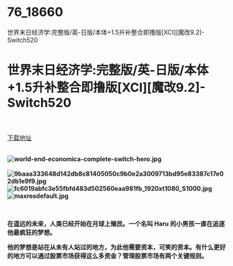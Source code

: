 # 76_18660
世界末日经济学:完整版/英-日版/本体+1.5升补整合即撸版[XCI][魔改9.2]-Switch520
# 世界末日经济学:完整版/英-日版/本体+1.5升补整合即撸版[XCI][魔改9.2]-Switch520
 <br/></br>
[下载地址](https://www.switch520.cc/article/18660 "下载地址")
<br/></br>

<p><strong><img title="world-end-economica-complete-switch-hero.jpg" src="https://www.switch520.cc/muke_img/2021_06_13_0c7ffd8d607b5.jpg" alt="world-end-economica-complete-switch-hero.jpg"></strong><br>
<strong>&nbsp;<img title="9baaa333648d142db8c81405050c9b0e2a3009713bd95e83387c17e02db1e9f9.jpg" src="https://www.switch520.cc/muke_img/2021_06_13_e22608d8ca43a.jpg" alt="9baaa333648d142db8c81405050c9b0e2a3009713bd95e83387c17e02db1e9f9.jpg"><br>
<img title="fc6019abfc3e55fbfd483d502560eaa981fb_1920xt1080_S1000.jpg" src="https://www.switch520.cc/muke_img/2021_06_13_4f2aadb48d18e.jpg" alt="fc6019abfc3e55fbfd483d502560eaa981fb_1920xt1080_S1000.jpg"><br>
<img title="maxresdefault.jpg" src="https://www.switch520.cc/muke_img/2021_06_13_4a92373f07671.jpg" alt="maxresdefault.jpg"></strong></p>
<p><strong>&nbsp;</strong></p>
<p><strong>在遥远的未来，人类已经开始在月球上殖民。一个名叫 Haru 的小男孩一直在追逐他最疯狂的梦想。</strong></p>
<p><strong>他的梦想是站在从未有人站过的地方，为此他需要资本，可笑的资本。有什么更好的地方可以通过股票市场获得这么多资金？管理股票市场有两个关键规则。</strong></p>
<p>&nbsp;</p>

